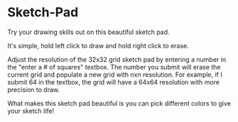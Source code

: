 # Sketch-Pad
Try your drawing skills out on this beautiful sketch pad. 

It's simple, hold left click to draw and hold right click to erase.

Adjust the resolution of the 32x32 grid sketch pad by entering a number in the "enter a # of squares" textbox. 
The number you submit will erase the current grid and populate a new grid with nxn resolution.
For example, if I submit 64 in the textbox, the grid will have a 64x64 resolution with more precision to draw.

What makes this sketch pad beautiful is you can pick different colors to give your sketch life!
